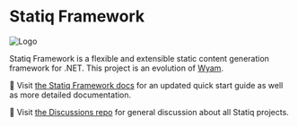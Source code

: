 # Statiq Framework

![Logo](logo.png)

Statiq Framework is a flexible and extensible static content generation framework for .NET. This project is an evolution of [Wyam](https://wyam.io).

📖 Visit [the Statiq Framework docs](https://statiq.dev/framework) for an updated quick start guide as well as more detailed documentation.

💬 Visit [the Discussions repo](https://github.com/statiqdev/Discussions/discussions) for general discussion about all Statiq projects.
